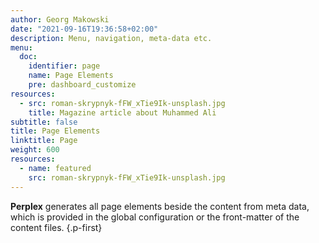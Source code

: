 ```yaml
---
author: Georg Makowski
date: "2021-09-16T19:36:58+02:00"
description: Menu, navigation, meta-data etc. 
menu:
  doc:
    identifier: page
    name: Page Elements
    pre: dashboard_customize
resources:
  - src: roman-skrypnyk-fFW_xTie9Ik-unsplash.jpg
    title: Magazine article about Muhammed Ali
subtitle: false
title: Page Elements
linktitle: Page
weight: 600
resources:
  - name: featured
    src: roman-skrypnyk-fFW_xTie9Ik-unsplash.jpg
---
```


**Perplex** generates all page elements beside the content from meta data, which is provided in the global configuration or the front-matter of the content files.
{.p-first} <!-- more -->
